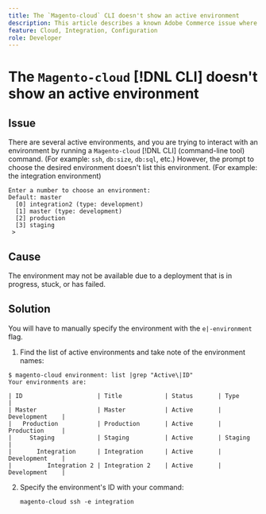 ```yaml
---
title: The `Magento-cloud` CLI doesn't show an active environment
description: This article describes a known Adobe Commerce issue where the `Magento-cloud` [!DNL CLI] (command-line tool) does not show an active environment. 
feature: Cloud, Integration, Configuration 
role: Developer
---
```

# The `Magento-cloud` [!DNL CLI] doesn't show an active environment

## Issue

There are several active environments, and you are trying to interact with an environment by running a `Magento-cloud` [!DNL CLI] (command-line tool) command. (For example: `ssh`, `db:size`, `db:sql`, etc.)
However, the prompt to choose the desired environment doesn't list this environment. (For example: the integration environment)

```
Enter a number to choose an environment:
Default: master
  [0] integration2 (type: development)
  [1] master (type: development)
  [2] production
  [3] staging
 >
```

## Cause

The environment may not be available due to a deployment that is in progress, stuck, or has failed.

## Solution

You will have to manually specify the environment with the `e|-environment` flag.

1. Find the list of active environments and take note of the environment names:

```
$ magento-cloud environment: list |grep "Active\|ID"
Your environments are:

| ID                     | Title            | Status       | Type           |
| Master                 | Master           | Active       | Development    |
|   Production           | Production       | Active       | Production     |
|     Staging            | Staging          | Active       | Staging        |
|       Integration      | Integration      | Active       | Development    |
|          Integration 2 | Integration 2    | Active       | Development    |
```

2. Specify the environment's ID with your command:

   `magento-cloud ssh -e integration`
